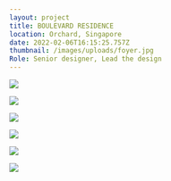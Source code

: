 ```yaml
---
layout: project
title: BOULEVARD RESIDENCE
location: Orchard, Singapore
date: 2022-02-06T16:15:25.757Z
thumbnail: /images/uploads/foyer.jpg
Role: Senior designer, Lead the design
---
```

![](/images/uploads/living-room.jpg)

![](/images/uploads/2021.11.22-dining.jpg)

![](/images/uploads/master-bedroom.jpg)

![](/images/uploads/bedroom-front-tv-wall.jpg)

![](/images/uploads/bathroom.jpg)

![](/images/uploads/study-room.jpg)
